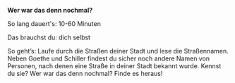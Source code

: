 **Wer war das denn nochmal?**

So lang dauert's:	10-60 Minuten

Das brauchst du: dich selbst

So geht’s: Laufe durch die Straßen deiner Stadt und lese die Straßennamen. Neben Goethe und Schiller findest du sicher noch andere Namen von Personen, nach denen eine Straße in deiner Stadt bekannt wurde. Kennst du sie? Wer war das denn nochmal? Finde es heraus! 

